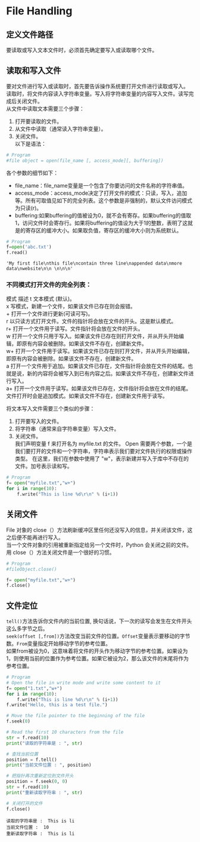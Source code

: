 # File Handling 
## 定义文件路径
要读取或写入文本文件时，必须首先确定要写入或读取哪个文件。
## 读取和写入文件
要对文件进行写入或读取时，首先要告诉操作系统要打开文件进行读取或写入。  
读取时，将文件内容读入字符串变量。写入将字符串变量的内容写入文件。读写完成后关闭文件。  
从文件中读取文本需要三个步骤：  
1. 打开要读取的文件。  
2. 从文件中读取（通常读入字符串变量）。   
3. 关闭文件。  
以下是语法：


```python
# Program
#file object = open(file_name [, access_mode][, buffering])
```

各个参数的细节如下：

- file_name：file_name变量是一个包含了你要访问的文件名称的字符串值。
- access_mode：access_mode决定了打开文件的模式：只读，写入，追加等。所有可取值见如下的完全列表。这个参数是非强制的，默认文件访问模式为只读(r)。
- buffering:如果buffering的值被设为0，就不会有寄存。如果buffering的值取1，访问文件时会寄存行。如果将buffering的值设为大于1的整数，表明了这就是的寄存区的缓冲大小。如果取负值，寄存区的缓冲大小则为系统默认。


```python
# Program
f=open('abc.txt')
f.read()
```




    'My first file\nthis file\ncontain three line\nappended data\nmore data\nwebsite\n\n \n\n\n'



### 不同模式打开文件的完全列表：

模式	描述
t	文本模式 (默认)。  
x	写模式，新建一个文件，如果该文件已存在则会报错。  
\+	打开一个文件进行更新(可读可写)。  
r	以只读方式打开文件。文件的指针将会放在文件的开头。这是默认模式。  
r+	打开一个文件用于读写。文件指针将会放在文件的开头。  
w	打开一个文件只用于写入。如果该文件已存在则打开文件，并从开头开始编辑，即原有内容会被删除。如果该文件不存在，创建新文件。  
w+	打开一个文件用于读写。如果该文件已存在则打开文件，并从开头开始编辑，即原有内容会被删除。如果该文件不存在，创建新文件。  
a	打开一个文件用于追加。如果该文件已存在，文件指针将会放在文件的结尾。也就是说，新的内容将会被写入到已有内容之后。如果该文件不存在，创建新文件进行写入。  
a+	打开一个文件用于读写。如果该文件已存在，文件指针将会放在文件的结尾。文件打开时会是追加模式。如果该文件不存在，创建新文件用于读写。  

将文本写入文件需要三个类似的步骤：  
1. 打开要写入的文件。  
2. 将字符串（通常来自字符串变量）写入文件。  
3. 关闭文件。  
我们声明变量 f 来打开名为 myfile.txt 的文件。 Open 需要两个参数，一个是我们要打开的文件和一个字符串，字符串表示我们要对文件执行的权限或操作类型。
在这里，我们在参数中使用了 "w"，表示新建并写入于库中不存在的文件。加号表示读和写。


```python
# Program
f= open("myfile.txt","w+")
for i in range(10):
    f.write("This is line %d\r\n" % (i+1))
```

## 关闭文件
File 对象的 close（）方法刷新缓冲区里任何还没写入的信息，并关闭该文件，这之后便不能再进行写入。  
当一个文件对象的引用被重新指定给另一个文件时，Python 会关闭之前的文件。用 close（）方法关闭文件是一个很好的习惯。  



```python
# Program
#fileObject.close()

f= open("myfile.txt","w+")
f.close()
```

## 文件定位
`tell()`方法告诉你文件内的当前位置, 换句话说，下一次的读写会发生在文件开头这么多字节之后。  
`seek(offset [,from])`方法改变当前文件的位置。`Offset`变量表示要移动的字节数。`From`变量指定开始移动字节的参考位置。  
如果from被设为0，这意味着将文件的开头作为移动字节的参考位置。如果设为1，则使用当前的位置作为参考位置。如果它被设为2，那么该文件的末尾将作为参考位置。  


```python
# Program
# Open the file in write mode and write some content to it
f= open("1.txt","w+")
for i in range(10):
    f.write("This is line %d\r\n" % (i+1))
f.write("Hello, this is a test file.")

# Move the file pointer to the beginning of the file
f.seek(0)

# Read the first 10 characters from the file
str = f.read(10)
print("读取的字符串是 : ", str)

# 查找当前位置
position = f.tell()
print("当前文件位置 : ", position)

# 把指针再次重新定位到文件开头
position = f.seek(0, 0)
str = f.read(10)
print("重新读取字符串 : ", str)

# 关闭打开的文件
f.close()
```

    读取的字符串是 :  This is li
    当前文件位置 :  10
    重新读取字符串 :  This is li

